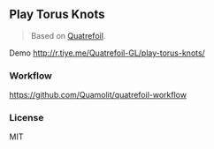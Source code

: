 
Play Torus Knots
----

> Based on [Quatrefoil](https://github.com/Quatrefoil-GL/quatrefoil).

Demo http://r.tiye.me/Quatrefoil-GL/play-torus-knots/

### Workflow

https://github.com/Quamolit/quatrefoil-workflow

### License

MIT
